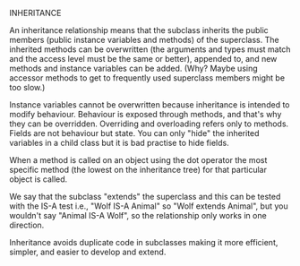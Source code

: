 INHERITANCE

An inheritance relationship means that the subclass inherits the public members (public instance variables and methods) of the superclass. The inherited methods can be overwritten (the arguments and types must match and the access level must be the same or better), appended to, and new methods and instance variables can be added.
(Why? Maybe using accessor methods to get to frequently used superclass members might be too slow.)

Instance variables cannot be overwritten because inheritance is intended to modify behaviour. Behaviour is exposed through methods, and that's why they can be overridden. Overriding and overloading refers only to methods. 
Fields are not behaviour but state. You can only "hide" the inherited variables in a child class but it is bad practise to hide fields.

When a method is called on an object using the dot operator the most specific method (the lowest on the inheritance tree) for that particular object is called.

We say that the subclass "extends" the superclass and this can be tested with the IS-A test i.e., "Wolf IS-A Animal" so "Wolf extends Animal", but you wouldn't say "Animal IS-A Wolf", so the relationship only works in one direction.

Inheritance avoids duplicate code in subclasses making it more efficient, simpler, and easier to develop and extend.
